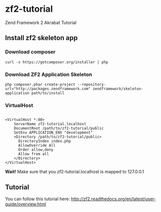 zf2-tutorial
============

Zend Framework 2 Akrabat Tutorial

Install zf2 skeleton app
------------------------

### Download composer ###

<pre><code>curl -s https://getcomposer.org/installer | php</code></pre>

### Download ZF2 Application Skeleton ###

<pre><code>php composer.phar create-project --repository-url="http://packages.zendframework.com" zendframework/skeleton-application path/to/install</code></pre>

### VirtualHost ###

<pre><code>
&lt;VirtualHost *:80&gt; 
    ServerName zf2-tutorial.localhost 
    DocumentRoot /path/to/zf2-tutorial/public 
    SetEnv APPLICATION_ENV &quot;development&quot; 
    &lt;Directory /path/to/zf2-tutorial/public&gt; 
      DirectoryIndex index.php 
      AllowOverride All 
      Order allow,deny 
      Allow from all 
    &lt;/Directory&gt; 
&lt;/VirtualHost&gt;
</code></pre>

**Wait!** Make sure that you zf2-tutorial.localhost is mapped to 127.0.0.1

Tutorial
--------

You can follow this tutorial here: http://zf2.readthedocs.org/en/latest/user-guide/overview.html







